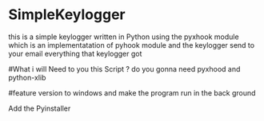 # SimpleKeylogger
this is a simple keylogger written in Python using the pyxhook module which is an implementatation of pyhook module
and the keylogger send to your email everything that keylogger got 

#What i will Need to you this Script ?
do you gonna need pyxhood and python-xlib

#feature
version to windows and make the program run in the back ground

Add the Pyinstaller 
